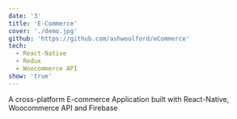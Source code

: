 ```yaml
---
date: '3'
title: 'E-Commerce'
cover: './demo.jpg'
github: 'https://github.com/ashwoolford/eCommerce'
tech:
  - React-Native
  - Redux
  - Woocommerce API
show: 'true'
---
```


A cross-platform E-commerce Application built with React-Native, Woocommerce API and Firebase
